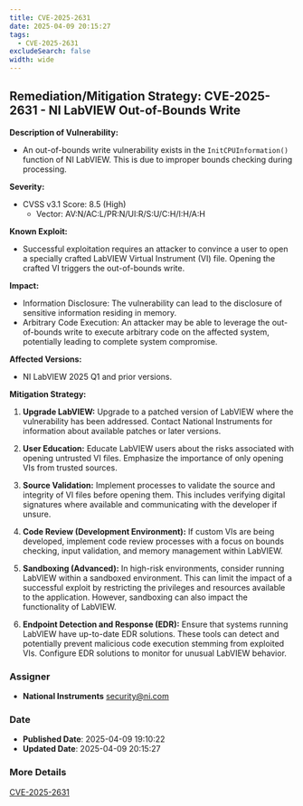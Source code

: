 ```yaml
---
title: CVE-2025-2631
date: 2025-04-09 20:15:27
tags:
  - CVE-2025-2631
excludeSearch: false
width: wide
---
```


## Remediation/Mitigation Strategy: CVE-2025-2631 - NI LabVIEW Out-of-Bounds Write

**Description of Vulnerability:**

*   An out-of-bounds write vulnerability exists in the `InitCPUInformation()` function of NI LabVIEW.  This is due to improper bounds checking during processing.

**Severity:**

*   CVSS v3.1 Score: 8.5 (High)
    *   Vector: AV:N/AC:L/PR:N/UI:R/S:U/C:H/I:H/A:H

**Known Exploit:**

*   Successful exploitation requires an attacker to convince a user to open a specially crafted LabVIEW Virtual Instrument (VI) file.  Opening the crafted VI triggers the out-of-bounds write.

**Impact:**

*   Information Disclosure: The vulnerability can lead to the disclosure of sensitive information residing in memory.
*   Arbitrary Code Execution: An attacker may be able to leverage the out-of-bounds write to execute arbitrary code on the affected system, potentially leading to complete system compromise.

**Affected Versions:**

*   NI LabVIEW 2025 Q1 and prior versions.

**Mitigation Strategy:**

1.  **Upgrade LabVIEW:** Upgrade to a patched version of LabVIEW where the vulnerability has been addressed.  Contact National Instruments for information about available patches or later versions.

2.  **User Education:** Educate LabVIEW users about the risks associated with opening untrusted VI files.  Emphasize the importance of only opening VIs from trusted sources.

3.  **Source Validation:** Implement processes to validate the source and integrity of VI files before opening them. This includes verifying digital signatures where available and communicating with the developer if unsure.

4.  **Code Review (Development Environment):**  If custom VIs are being developed, implement code review processes with a focus on bounds checking, input validation, and memory management within LabVIEW.

5.  **Sandboxing (Advanced):** In high-risk environments, consider running LabVIEW within a sandboxed environment. This can limit the impact of a successful exploit by restricting the privileges and resources available to the application.  However, sandboxing can also impact the functionality of LabVIEW.

6.  **Endpoint Detection and Response (EDR):** Ensure that systems running LabVIEW have up-to-date EDR solutions.  These tools can detect and potentially prevent malicious code execution stemming from exploited VIs. Configure EDR solutions to monitor for unusual LabVIEW behavior.

### Assigner
- **National Instruments** <security@ni.com>

### Date
- **Published Date**: 2025-04-09 19:10:22
- **Updated Date**: 2025-04-09 20:15:27

### More Details
[CVE-2025-2631](https://www.cvedetails.com/cve/CVE-2025-2631)